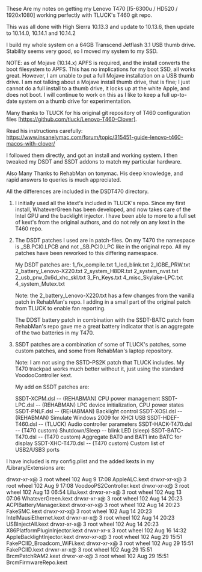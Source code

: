 These Are my notes on getting my Lenovo T470 [I5-6300u / HD520 /
1920x1080] working perfectly with TLUCK's T460 git repo.

This was all done with High Sierra 10.13.3 and update to 10.13.6, then
update to 10.14.0, 10.14.1 and 10.14.2

I build my whole system on a 64GB Transcend Jetflash 3.1 USB thumb
drive. Stability seems very good, so I moved my system to my SSD.

NOTE: as of Mojave (10.14.x) APFS is required, and the install
converts the boot filesystem to APFS. This has no implications for my
boot SSD, all works great. However, I am unable to put a full Mojave
installation on a USB thumb drive. I am not talking about a Mojave
install thumb drive, that is fine; I just cannot do a full install to
a thumb drive, it locks up at the white Apple, and does not boot. I
will continue to work on this as I like to keep a full up-to-date
system on a thumb drive for experimentation.

Many thanks to TLUCK for his original git repository of T460
configuration files [https://github.com/tluck/Lenovo-T460-Clover].

Read his instructions carefully:
  https://www.insanelymac.com/forum/topic/315451-guide-lenovo-t460-macos-with-clover/

I followed them directly, and got an install and working system. I
then tweaked my DSDT and SSDT addons to match my particular hardware.

Also Many Thanks to RehabMan on tonymac. His deep knowledge, and rapid
answers to queries is much appreciated.


All the differences are included in the DSDT470 directory. 

1. I initially used all the ktext's included in TLUCK's repo. Since my
   first install, WhateverGreen has been developed, and now takes care
   of the  Intel GPU and the  backlight injector. I have  been able to
   more to a full set of kext's  from the original authors, and do not
   rely on any kext in the T460 repo.

2. The DSDT patches I used are in patch-files. On my T470 the
   namespace is _SB.PCI0.LPCB and not _SB.PCI0.LPC like in the
   original repo. All my patches have been reworked to this differing
   namespace.

   My DSDT patches are:
     1_fix_compile.txt
     1_led_blink.txt
     2_IGBE_PRW.txt
     2_battery_Lenovo-X220.txt
     2_system_H8DR.txt
     2_system_nvst.txt
     2_usb_prw_0x6d_xhc_skl.txt
     3_Fn_Keys.txt
     4_misc_Skylake-LPC.txt
     4_system_Mutex.txt

   Note: the 2_battery_Lenovo-X220.txt has a few changes from the vanilla
   patch in RehabMan's repo. I adding in a small part of the original patch
   from TLUCK to enable fan reporting.

   The DDST battery patch in combination with the SSDT-BATC patch from
   RehabMan's repo gave me a great battery indicator that is an
   aggregate of the two batteries in my T470.

3. SSDT patches are a combination of some of TLUCK's patches, some
   custom patches, and some from RehabMan's laptop repository.

   Note: I am not using the SSTD-PS2K patch that TLUCK includes. My
   T470 trackpad works much better without it, just using the standard
   VoodooController kext.

   My add on SSDT patches are:

      SSDT-XCPM.dsl             -- (REHABMAN) CPU power management
      SSDT-LPC.dsl              -- (REHABMAN) LPC device initialization, CPU power states
      SSDT-PNLF.dsl             -- (REHABMAN) Backlight control
      SSDT-XOSI.dsl             -- (REHABMAN) Simulate Windows 2009 for XHCI USB
      SSDT-HDEF-T460.dsl        -- (TLUCK) Audio controller parameters
      SSDT-HACK-T470.dsl        -- (T470 custom) Shutdown/Sleep -- blink LED (sleep)
      SSDT-BATC-T470.dsl        -- (T470 custom) Aggregate BAT0 and BAT1 into BATC for display
      SSDT-XHC-T470.dsl         -- (T470 custom) Custom list of USB2/USB3 ports

I have included is my config.plist and the added kexts in my
/Library/Extensions are:

drwxr-xr-x@ 3 root  wheel  102 Aug  9 17:08 AppleALC.kext
drwxr-xr-x@ 3 root  wheel  102 Aug  9 17:08 VoodooPS2Controller.kext
drwxr-xr-x@ 3 root  wheel  102 Aug 13 06:54 Lilu.kext
drwxr-xr-x@ 3 root  wheel  102 Aug 13 07:06 WhateverGreen.kext
drwxr-xr-x@ 3 root  wheel  102 Aug 14 20:23 ACPIBatteryManager.kext
drwxr-xr-x@ 3 root  wheel  102 Aug 14 20:23 FakeSMC.kext
drwxr-xr-x@ 3 root  wheel  102 Aug 14 20:23 IntelMausiEthernet.kext
drwxr-xr-x@ 3 root  wheel  102 Aug 14 20:23 USBInjectAll.kext
drwxr-xr-x@ 3 root  wheel  102 Aug 14 20:23 X86PlatformPluginInjector.kext
drwxr-xr-x  3 root  wheel  102 Aug 16 14:32 AppleBacklightInjector.kext
drwxr-xr-x@ 3 root  wheel  102 Aug 29 15:51 FakePCIID_Broadcom_WiFi.kext
drwxr-xr-x@ 3 root  wheel  102 Aug 29 15:51 FakePCIID.kext
drwxr-xr-x@ 3 root  wheel  102 Aug 29 15:51 BrcmPatchRAM2.kext
drwxr-xr-x@ 3 root  wheel  102 Aug 29 15:51 BrcmFirmwareRepo.kext
